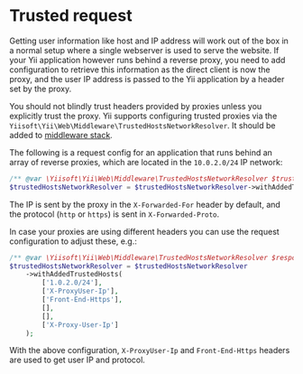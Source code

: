 # Trusted request

Getting user information like host and IP address will work out of the box in a normal setup where a single webserver
is used to serve the website. If your Yii application however runs behind a reverse proxy, you need to add
configuration to retrieve this information as the direct client is now the proxy, and the user IP address is passed to
the Yii application by a header set by the proxy.

You should not blindly trust headers provided by proxies unless you explicitly trust the proxy.
Yii supports configuring trusted proxies via the `Yiisoft\Yii\Web\Middleware\TrustedHostsNetworkResolver`.
It should be added to [middleware stack](../structure/middleware.md).

The following is a request config for an application that runs behind an array of reverse proxies,
which are located in the `10.0.2.0/24` IP network:

```php
/** @var \Yiisoft\Yii\Web\Middleware\TrustedHostsNetworkResolver $trustedHostsNetworkResolver */
$trustedHostsNetworkResolver = $trustedHostsNetworkResolver->withAddedTrustedHosts(['1.0.2.0/24']);
```

The IP is sent by the proxy in the `X-Forwarded-For` header by default, and the protocol (`http` or `https`) is sent in
`X-Forwarded-Proto`.

In case your proxies are using different headers you can use the request configuration to adjust these, e.g.:

```php
/** @var \Yiisoft\Yii\Web\Middleware\TrustedHostsNetworkResolver $responseFactory */
$trustedHostsNetworkResolver = $trustedHostsNetworkResolver
    ->withAddedTrustedHosts(
        ['1.0.2.0/24'],
        ['X-ProxyUser-Ip'],
        ['Front-End-Https'],
        [],
        [],
        ['X-Proxy-User-Ip']
    );
```

With the above configuration, `X-ProxyUser-Ip` and `Front-End-Https` headers are used to get user IP and protocol.
